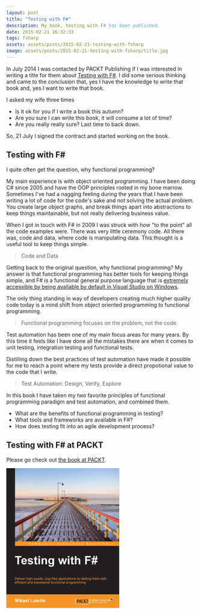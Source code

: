 ```yaml
---
layout: post
title: "Testing with F#"
description: My book, testing with F# has been published. 
date: 2015-02-21 16:32:33
tags: fsharp 
assets: assets/posts/2015-02-21-testing-with-fsharp
image: assets/posts/2015-02-21-testing-with-fsharp/title.jpg
---
```


In July 2014 I was contacted by PACKT Publishing if I was interested in writing a title for them about [Testing with F#](https://www.packtpub.com/application-development/testing-f). I did some serious thinking and came to the conclusion that, yes I have the knowledge to write that book and, yes I want to write that book.

I asked my wife three times

* Is it ok for you if I write a book this autumn?
* Are you sure I can write this book, it will consume a lot of time?
* Are you really really sure? Last time to back down.

So, 21 July I signed the contract and started working on the book.

## Testing with F&#35;

I quite often get the question, why functional programming?

My main experience is with object oriented programming. I have been doing C# since 2005 and have the OOP principles rooted in my bone marrow. Sometimes I've had a nagging feeling during the years that I have been writing a lot of code for the code's sake and not solving the actual problem. You create large object graphs, and break things apart into abstractions to keep things maintainable, but not really delivering business value.

When I got in touch with F# in 2009 I was struck with how "to the point" all the code examples were. There was very little ceremony code. All there was, code and data, where code is manipulating data. This thought is a useful tool to keep things simple.

> Code and Data

Getting back to the original question, why functional programming? My answer is that functional programming has better tools for keeping things simple, and F# is a functional general purpose language that is [extremely accessible by being available by default in Visual Studio on Windows](http://www.visualstudio.com/en-us/news/vs2013-community-vs.aspx).

The only thing standing in way of developers creating much higher quality code today is a mind shift from object oriented programming to functional programming.

> Functional programming focuses on the problem, not the code.

Test automation has been one of my main focus areas for many years. By this time it feels like I have done all the mistakes there are when it comes to unit testing, integration testing and functional tests.

Distilling down the best practices of test automation have made it possible for me to reach a point where my tests provide a direct propotional value to the code that I write.

> Test Automation: Design, Verify, Explore

In this book I have taken my two favorite principles of functional programming paradigm and test automation, and combined them.

* What are the benefits of functional programming in testing?
* What tools and frameworks are available in F#?
* How does testing fit into an agile development process?

## Testing with F# at PACKT

Please go check out [the book at PACKT](https://www.packtpub.com/application-development/testing-f).

![Testing with F#](/assets/posts/2015-02-21-testing-with-fsharp/cover.jpg
 "Testing with F# by Mikael Lundin")
